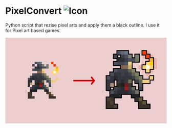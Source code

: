 # PixelConvert ![Icon](data/icon.ico)

Python script that rezise pixel arts and apply them a black outline. I use it for Pixel art based games.

![Example](data/image.jpg)

